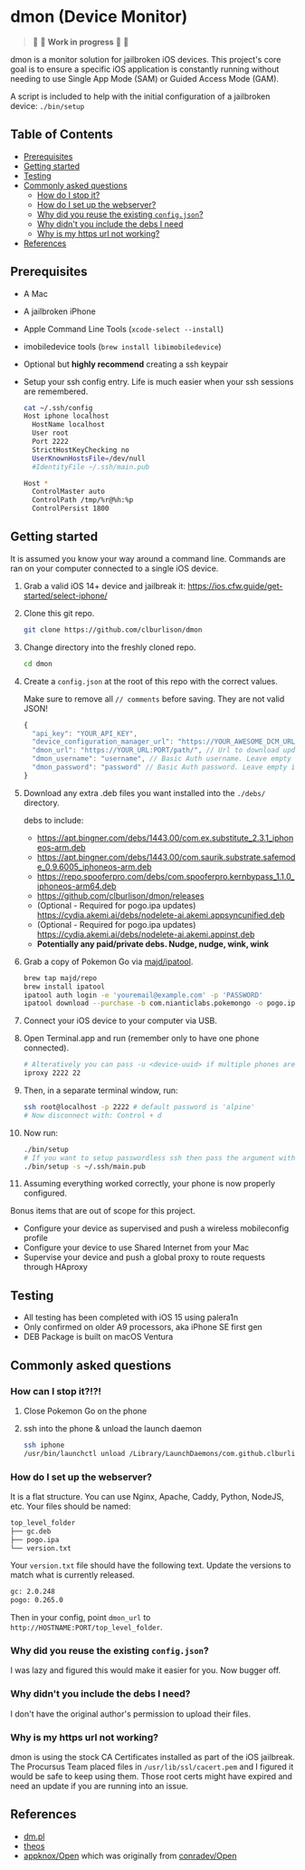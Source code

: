 # dmon (Device Monitor)

> :construction_worker: :hammer: **Work in progress** :construction: :vertical_traffic_light:

dmon is a monitor solution for jailbroken iOS devices. This project's core goal is to ensure a specific iOS application is constantly running without needing to use Single App Mode (SAM) or Guided Access Mode (GAM).

A script is included to help with the initial configuration of a jailbroken device: `./bin/setup`

## Table of Contents

- [Prerequisites](#prerequisites)
- [Getting started](#getting-started)
- [Testing](#testing)
- [Commonly asked questions](#commonly-asked-questions)
  - [How do I stop it?](#how-can-i-stop-it)
  - [How do I set up the webserver?](#how-do-i-setup-the-webserver)
  - [Why did you reuse the existing `config.json`?](#why-did-you-reuse-the-existing-configjson)
  - [Why didn't you include the debs I need](#why-didnt-you-include-the-debs-i-need)
  - [Why is my https url not working?](#why-is-my-https-url-not-working)
- [References](#references)

## Prerequisites

- A Mac
- A jailbroken iPhone
- Apple Command Line Tools (`xcode-select --install`)
- imobiledevice tools (`brew install libimobiledevice`)
- Optional but **highly recommend** creating a ssh keypair
- Setup your ssh config entry. Life is much easier when your ssh sessions are remembered.

  ```sh
  cat ~/.ssh/config
  Host iphone localhost
    HostName localhost
    User root
    Port 2222
    StrictHostKeyChecking no
    UserKnownHostsFile=/dev/null
    #IdentityFile ~/.ssh/main.pub

  Host *
    ControlMaster auto
    ControlPath /tmp/%r@%h:%p
    ControlPersist 1800
  ```

## Getting started

It is assumed you know your way around a command line. Commands are ran on your computer connected to a single iOS device.

1. Grab a valid iOS 14+ device and jailbreak it: https://ios.cfw.guide/get-started/select-iphone/
1. Clone this git repo.

   ```sh
   git clone https://github.com/clburlison/dmon
   ```

1. Change directory into the freshly cloned repo.

   ```sh
   cd dmon
   ```

1. Create a `config.json` at the root of this repo with the correct values.

   Make sure to remove all `// comments` before saving. They are not valid JSON!

   ```js
   {
     "api_key": "YOUR_API_KEY",
     "device_configuration_manager_url": "https://YOUR_AWESOME_DCM_URL",
     "dmon_url": "https://YOUR_URL:PORT/path/", // Url to download update files from. Leave empty if you don't want to use the update function.
     "dmon_username": "username", // Basic Auth username. Leave empty if not used
     "dmon_password": "password" // Basic Auth password. Leave empty if not used
   }
   ```

1. Download any extra .deb files you want installed into the `./debs/` directory.

   debs to include:

   - https://apt.bingner.com/debs/1443.00/com.ex.substitute_2.3.1_iphoneos-arm.deb
   - https://apt.bingner.com/debs/1443.00/com.saurik.substrate.safemode_0.9.6005_iphoneos-arm.deb
   - https://repo.spooferpro.com/debs/com.spooferpro.kernbypass_1.1.0_iphoneos-arm64.deb
   - https://github.com/clburlison/dmon/releases
   - (Optional - Required for pogo.ipa updates) https://cydia.akemi.ai/debs/nodelete-ai.akemi.appsyncunified.deb
   - (Optional - Required for pogo.ipa updates) https://cydia.akemi.ai/debs/nodelete-ai.akemi.appinst.deb
   - **Potentially any paid/private debs. Nudge, nudge, wink, wink**

1. Grab a copy of Pokemon Go via [majd/ipatool](https://github.com/majd/ipatool).

   ```sh
   brew tap majd/repo
   brew install ipatool
   ipatool auth login -e 'youremail@example.com' -p 'PASSWORD'
   ipatool download --purchase -b com.nianticlabs.pokemongo -o pogo.ipa
   ```

1. Connect your iOS device to your computer via USB.
1. Open Terminal.app and run (remember only to have one phone connected).

   ```sh
   # Alteratively you can pass -u <device-uuid> if multiple phones are connected
   iproxy 2222 22
   ```

1. Then, in a separate terminal window, run:

   ```sh
   ssh root@localhost -p 2222 # default password is 'alpine'
   # Now disconnect with: Control + d
   ```

1. Now run:

   ```sh
   ./bin/setup
   # If you want to setup passwordless ssh then pass the argument with the path to your public key
   ./bin/setup -s ~/.ssh/main.pub
   ```

1. Assuming everything worked correctly, your phone is now properly configured.

Bonus items that are out of scope for this project.

- Configure your device as supervised and push a wireless mobileconfig profile
- Configure your device to use Shared Internet from your Mac
- Supervise your device and push a global proxy to route requests through HAproxy

## Testing

- All testing has been completed with iOS 15 using palera1n
- Only confirmed on older A9 processors, aka iPhone SE first gen
- DEB Package is built on macOS Ventura

## Commonly asked questions

### How can I stop it?!?!

1. Close Pokemon Go on the phone
2. ssh into the phone & unload the launch daemon

   ```sh
   ssh iphone
   /usr/bin/launchctl unload /Library/LaunchDaemons/com.github.clburlison.dmon.plist
   ```

### How do I set up the webserver?

It is a flat structure. You can use Nginx, Apache, Caddy, Python, NodeJS, etc. Your files should be named:

```sh
top_level_folder
├── gc.deb
├── pogo.ipa
└── version.txt
```

Your `version.txt` file should have the following text. Update the versions to match what is currently released.

```sh
gc: 2.0.248
pogo: 0.265.0
```

Then in your config, point `dmon_url` to `http://HOSTNAME:PORT/top_level_folder`.

### Why did you reuse the existing `config.json`?

I was lazy and figured this would make it easier for you. Now bugger off.

### Why didn't you include the debs I need?

I don't have the original author's permission to upload their files.

### Why is my https url not working?

dmon is using the stock CA Certificates installed as part of the iOS jailbreak. The Procursus Team placed files in `/usr/lib/ssl/cacert.pem` and I figured it would be safe to keep using them. Those root certs might have expired and need an update if you are running into an issue.

## References

- [dm.pl](https://github.com/theos/dm.pl)
- [theos](https://theos.dev)
- [appknox/Open](https://github.com/appknox/Open) which was originally from [conradev/Open](https://github.com/conradev/Open)
